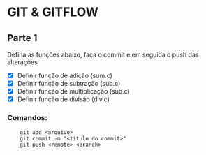 # GIT & GITFLOW
## Parte 1
Defina as funções abaixo, faça o commit e em seguida o push das alterações

- [X] Definir função de adição (sum.c)
- [X] Definir função de subtração (sub.c)
- [X] Definir função de multiplicação (sub.c)
- [X] Definir função de divisão (div.c)

### Comandos:
```
    git add <arquivo>
    git commit -m "<titulo do commit>"
    git push <remote> <branch>
```

